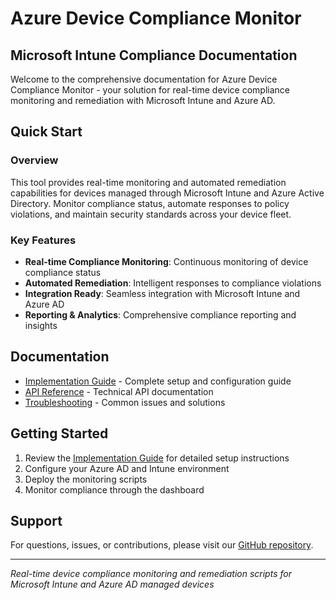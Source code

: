 # Azure Device Compliance Monitor

## Microsoft Intune Compliance Documentation

Welcome to the comprehensive documentation for Azure Device Compliance Monitor - your solution for real-time device compliance monitoring and remediation with Microsoft Intune and Azure AD.

## Quick Start

### Overview
This tool provides real-time monitoring and automated remediation capabilities for devices managed through Microsoft Intune and Azure Active Directory. Monitor compliance status, automate responses to policy violations, and maintain security standards across your device fleet.

### Key Features
- **Real-time Compliance Monitoring**: Continuous monitoring of device compliance status
- **Automated Remediation**: Intelligent responses to compliance violations
- **Integration Ready**: Seamless integration with Microsoft Intune and Azure AD
- **Reporting & Analytics**: Comprehensive compliance reporting and insights

## Documentation

- [Implementation Guide](./implementation-guide.md) - Complete setup and configuration guide
- [API Reference](./api-reference.md) - Technical API documentation
- [Troubleshooting](./troubleshooting.md) - Common issues and solutions

## Getting Started

1. Review the [Implementation Guide](./implementation-guide.md) for detailed setup instructions
2. Configure your Azure AD and Intune environment
3. Deploy the monitoring scripts
4. Monitor compliance through the dashboard

## Support

For questions, issues, or contributions, please visit our [GitHub repository](https://github.com/a-ariff/azure-device-compliance-monitor).

---

*Real-time device compliance monitoring and remediation scripts for Microsoft Intune and Azure AD managed devices*
